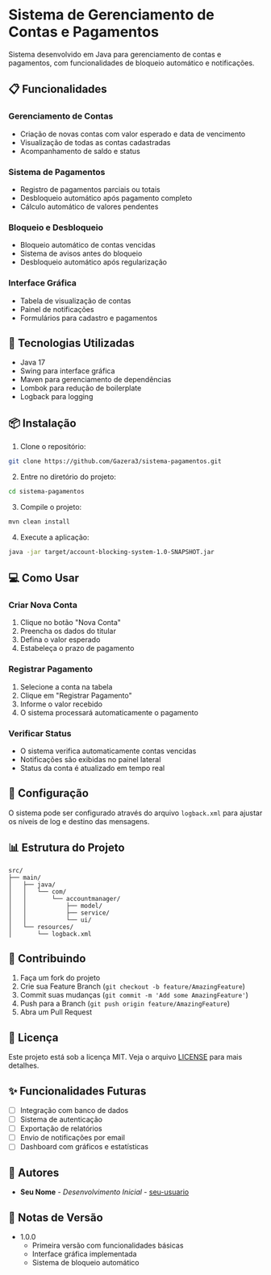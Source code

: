 # Sistema de Gerenciamento de Contas e Pagamentos

Sistema desenvolvido em Java para gerenciamento de contas e pagamentos, com funcionalidades de bloqueio automático e notificações.

## 📋 Funcionalidades

### Gerenciamento de Contas
- Criação de novas contas com valor esperado e data de vencimento
- Visualização de todas as contas cadastradas
- Acompanhamento de saldo e status

### Sistema de Pagamentos
- Registro de pagamentos parciais ou totais
- Desbloqueio automático após pagamento completo
- Cálculo automático de valores pendentes

### Bloqueio e Desbloqueio
- Bloqueio automático de contas vencidas
- Sistema de avisos antes do bloqueio
- Desbloqueio automático após regularização

### Interface Gráfica
- Tabela de visualização de contas
- Painel de notificações
- Formulários para cadastro e pagamentos

## 🚀 Tecnologias Utilizadas

- Java 17
- Swing para interface gráfica
- Maven para gerenciamento de dependências
- Lombok para redução de boilerplate
- Logback para logging

## 📦 Instalação

1. Clone o repositório:
```bash
git clone https://github.com/Gazera3/sistema-pagamentos.git
```

2. Entre no diretório do projeto:
```bash
cd sistema-pagamentos
```

3. Compile o projeto:
```bash
mvn clean install
```

4. Execute a aplicação:
```bash
java -jar target/account-blocking-system-1.0-SNAPSHOT.jar
```

## 💻 Como Usar

### Criar Nova Conta
1. Clique no botão "Nova Conta"
2. Preencha os dados do titular
3. Defina o valor esperado
4. Estabeleça o prazo de pagamento

### Registrar Pagamento
1. Selecione a conta na tabela
2. Clique em "Registrar Pagamento"
3. Informe o valor recebido
4. O sistema processará automaticamente o pagamento

### Verificar Status
- O sistema verifica automaticamente contas vencidas
- Notificações são exibidas no painel lateral
- Status da conta é atualizado em tempo real

## 🔧 Configuração

O sistema pode ser configurado através do arquivo `logback.xml` para ajustar os níveis de log e destino das mensagens.

## 📊 Estrutura do Projeto

```
src/
├── main/
│   ├── java/
│   │   └── com/
│   │       └── accountmanager/
│   │           ├── model/
│   │           ├── service/
│   │           └── ui/
│   └── resources/
│       └── logback.xml
```

## 🤝 Contribuindo

1. Faça um fork do projeto
2. Crie sua Feature Branch (`git checkout -b feature/AmazingFeature`)
3. Commit suas mudanças (`git commit -m 'Add some AmazingFeature'`)
4. Push para a Branch (`git push origin feature/AmazingFeature`)
5. Abra um Pull Request

## 📝 Licença

Este projeto está sob a licença MIT. Veja o arquivo [LICENSE](LICENSE) para mais detalhes.

## ✨ Funcionalidades Futuras

- [ ] Integração com banco de dados
- [ ] Sistema de autenticação
- [ ] Exportação de relatórios
- [ ] Envio de notificações por email
- [ ] Dashboard com gráficos e estatísticas

## 👥 Autores

* **Seu Nome** - *Desenvolvimento Inicial* - [seu-usuario](https://github.com/seu-usuario)

## 📄 Notas de Versão

* 1.0.0
    * Primeira versão com funcionalidades básicas
    * Interface gráfica implementada
    * Sistema de bloqueio automático
